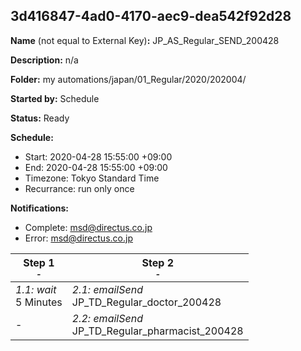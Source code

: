 ## 3d416847-4ad0-4170-aec9-dea542f92d28

**Name** (not equal to External Key)**:** JP_AS_Regular_SEND_200428

**Description:** n/a

**Folder:** my automations/japan/01_Regular/2020/202004/

**Started by:** Schedule

**Status:** Ready

**Schedule:**

* Start: 2020-04-28 15:55:00 +09:00
* End: 2020-04-28 15:55:00 +09:00
* Timezone: Tokyo Standard Time
* Recurrance: run only once

**Notifications:**

* Complete: msd@directus.co.jp
* Error: msd@directus.co.jp

| Step 1<br>_<small>-</small>_ | Step 2<br>_<small>-</small>_ |
| --- | --- |
| _1.1: wait_<br>5 Minutes | _2.1: emailSend_<br>JP_TD_Regular_doctor_200428 |
| - | _2.2: emailSend_<br>JP_TD_Regular_pharmacist_200428 |
